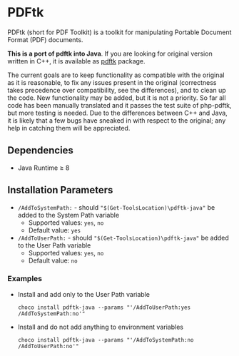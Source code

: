 # PDFtk
PDFtk (short for PDF Toolkit) is a toolkit for manipulating Portable Document Format (PDF) documents.

**This is a port of pdftk into Java**. If you are looking for original version written in C++, it is available as [pdftk](https://community.chocolatey.org/packages/pdftk) package.

The current goals are to keep functionality as compatible with the original as it is reasonable, to fix any issues present in the original (correctness takes precedence over compatibility, see the differences), and to clean up the code. New functionality may be added, but it is not a priority. So far all code has been manually translated and it passes the test suite of php-pdftk, but more testing is needed. Due to the differences between C++ and Java, it is likely that a few bugs have sneaked in with respect to the original; any help in catching them will be appreciated.

## Dependencies
* Java Runtime ≥ 8

## Installation Parameters
* `/AddToSystemPath:` - should `"$(Get-ToolsLocation)\pdftk-java"` be added to the System Path variable
    - Supported values: `yes`, `no`
    - Default value: `yes`
* `/AddToUserPath:` - should `"$(Get-ToolsLocation)\pdftk-java"` be added to the User Path variable
    - Supported values: `yes`, `no`
    - Default value: `no`

### Examples
* Install and add only to the User Path variable
    ```
    choco install pdftk-java --params "'/AddToUserPath:yes /AddToSystemPath:no'"
    ```
* Install and do not add anything to environment variables
    ```
    choco install pdftk-java --params "'/AddToSystemPath:no /AddToUserPath:no'"
    ```